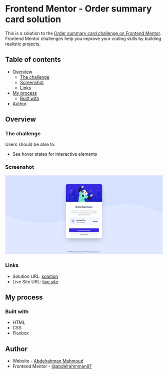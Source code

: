 # Frontend Mentor - Order summary card solution

This is a solution to the [Order summary card challenge on Frontend Mentor](https://www.frontendmentor.io/challenges/order-summary-component-QlPmajDUj). Frontend Mentor challenges help you improve your coding skills by building realistic projects. 

## Table of contents

- [Overview](#overview)
  - [The challenge](#the-challenge)
  - [Screenshot](#screenshot)
  - [Links](#links)
- [My process](#my-process)
  - [Built with](#built-with)
- [Author](#author)

## Overview

### The challenge

Users should be able to:

- See hover states for interactive elements

### Screenshot

![](./images/screenshot.jpeg)

### Links

- Solution URL: [solution](https://www.frontendmentor.io/solutions/html-css-flexbox-NPkXHVEXT)
- Live Site URL: [live site](https://your-live-site-url.comhttps://order-summary-component-main-d5cef4.netlify.app/)

## My process

### Built with

- HTML
- CSS
- Flexbox

## Author

-   Website - [Abdelrahman Mahmoud](https://github.com/abdelrahmman97)
-   Frontend Mentor - [@abdelrahmman97](https://www.frontendmentor.io/profile/abdelrahmman97)

